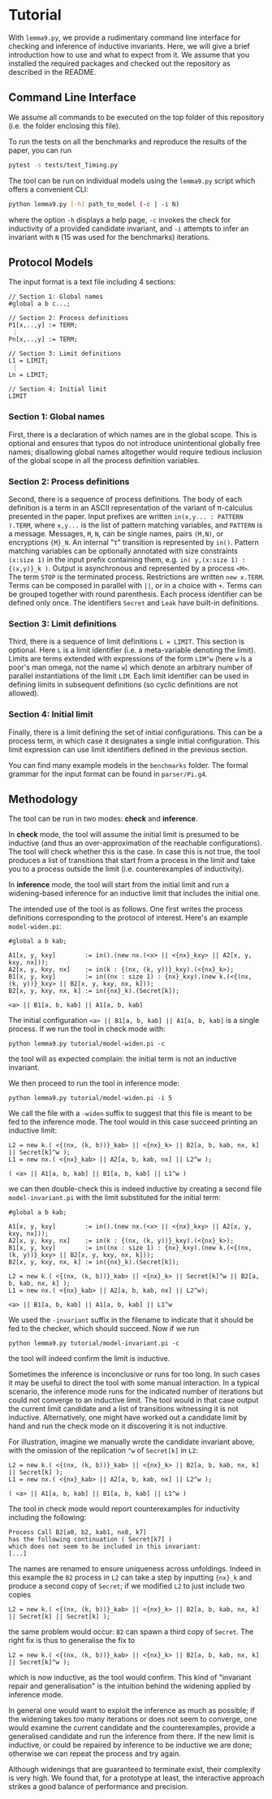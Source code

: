 # Tutorial 

With `lemma9.py`, we provide a rudimentary command line interface for checking and inference of inductive invariants. 
Here, we will give a brief introduction how to use and what to expect from it.
We assume that you installed the required packages and checked out the repository as described in the README.

## Command Line Interface

We assume all commands to be executed on the top folder of this repository
(i.e. the folder enclosing this file).

To run the tests on all the benchmarks and reproduce the results of the paper,
you can run

```bash
pytest -s tests/test_Timing.py
```

The tool can be run on individual models using the `lemma9.py` script which offers a convenient CLI:

```bash
python lemma9.py [-h] path_to_model (-c | -i N)
```
where the option `-h` displays a help page, 
`-c` invokes the check for inductivity of a provided candidate invariant, and
`-i` attempts to infer an invariant with `N` (15 was used for the benchmarks) iterations.

## Protocol Models

The input format is a text file including 4 sections:

```
// Section 1: Global names
#global a b c...;

// Section 2: Process definitions
P1[x,..,y] := TERM;
 ⋮
Pn[x,..,y] := TERM;

// Section 3: Limit definitions
L1 = LIMIT;
 ⋮
Ln = LIMIT;

// Section 4: Initial limit
LIMIT
```

### Section 1: Global names

First, there is a declaration of which names are in the global scope.
This is optional and ensures that typos do not introduce unintentional globally free names; disallowing global names altogether would require tedious inclusion of the global scope in all the process definition variables.

### Section 2: Process definitions

Second, there is a sequence of process definitions.
The body of each definition is a term in an ASCII representation of the variant of π-calculus presented in the paper.
Input prefixes are written `in(x,y... : PATTERN ).TERM`, where `x,y...` is the list of pattern matching variables, and `PATTERN` is a message.
Messages, `M`, `N`, can be single names, pairs `(M,N)`, or encryptions `{M}_N`.
An internal "τ" transition is represented by `in()`.
Pattern matching variables can be optionally annotated with size constraints `(x:size 1)` in the input prefix containing them, e.g. `in( y,(x:size 1) : {(x,y)}_k )`.
Output is asynchronous and represented by a process `<M>`.
The term `STOP` is the terminated process.
Restrictions are written `new x.TERM`.
Terms can be composed in parallel with `||`, or in a choice with `+`.
Terms can be grouped together with round parenthesis.
Each process identifier can be defined only once.
The identifiers `Secret` and `Leak` have built-in definitions.

### Section 3: Limit definitions

Third, there is a sequence of limit definitions `L = LIMIT`.
This section is optional.
Here `L` is a limit identifier (i.e. a meta-variable denoting the limit).
Limits are terms extended with expressions of the form `LIM^w` (here `w` is a poor's man omega, not the name `w`) which denote an arbitrary number of parallel instantiations of the limit `LIM`.
Each limit identifier can be used in defining limits in subsequent definitions (so cyclic definitions are not allowed).

### Section 4: Initial limit

Finally, there is a limit defining the set of initial configurations.
This can be a process term, in which case it designates a single initial configuration.
This limit expression can use limit identifiers defined in the previous section.



You can find many example models in the `benchmarks` folder.
The formal grammar for the input format can be found in `parser/Pi.g4`.


## Methodology

The tool can be run in two modes: **check** and **inference**.

In **check** mode, the tool will assume the initial limit is presumed to be inductive (and thus an over-approximation of the reachable configurations).
The tool will check whether this is the case.
In case this is not true, the tool produces a list of transitions that start from a process in the limit and take you to a process outside the limit (i.e. counterexamples of inductivity).


In **inference** mode, the tool will start from the initial limit and run a widening-based inference for an inductive limit that includes the initial one.

The intended use of the tool is as follows.
One first writes the process definitions corresponding to the protocol of interest.
Here's an example `model-widen.pi`:

```
#global a b kab;

A1[x, y, kxy]        := in().(new nx.(<x> || <{nx}_kxy> || A2[x, y, kxy, nx]));
A2[x, y, kxy, nx]    := in(k : {(nx, (k, y))}_kxy).(<{nx}_k>);
B1[x, y, kxy]        := in((nx : size 1) : {nx}_kxy).(new k.(<{(nx, (k, y))}_kxy> || B2[x, y, kxy, nx, k]));
B2[x, y, kxy, nx, k] := in({nx}_k).(Secret[k]);

<a> || B1[a, b, kab] || A1[a, b, kab]
```

The initial configuration `<a> || B1[a, b, kab] || A1[a, b, kab]` is a single process.
If we run the tool in check mode with:

```
python lemma9.py tutorial/model-widen.pi -c
```

the tool will as expected complain: the initial term is not an inductive invariant.

We then proceed to run the tool in inference mode:

```
python lemma9.py tutorial/model-widen.pi -i 5
```

We call the file with a `-widen` suffix to suggest that this file is meant to be fed to the inference mode.
The tool would in this case succeed printing an inductive limit:

```
L2 = new k.( <{(nx, (k, b))}_kab> || <{nx}_k> || B2[a, b, kab, nx, k] || Secret[k]^w );
L1 = new nx.( <{nx}_kab> || A2[a, b, kab, nx] || L2^w );

( <a> || A1[a, b, kab] || B1[a, b, kab] || L1^w )
```

we can then double-check this is indeed inductive by creating a second file `model-invariant.pi` with the limit substituted for the initial term:

```
#global a b kab;

A1[x, y, kxy]        := in().(new nx.(<x> || <{nx}_kxy> || A2[x, y, kxy, nx]));
A2[x, y, kxy, nx]    := in(k : {(nx, (k, y))}_kxy).(<{nx}_k>);
B1[x, y, kxy]        := in((nx : size 1) : {nx}_kxy).(new k.(<{(nx, (k, y))}_kxy> || B2[x, y, kxy, nx, k]));
B2[x, y, kxy, nx, k] := in({nx}_k).(Secret[k]);

L2 = new k.( <{(nx, (k, b))}_kab> || <{nx}_k> || Secret[k]^w || B2[a, b, kab, nx, k] );
L1 = new nx.( <{nx}_kab> || A2[a, b, kab, nx] || L2^w);

<a> || B1[a, b, kab] || A1[a, b, kab] || L1^w
```

We used the `-invariant` suffix in the filename to indicate that it should be fed to the checker, which should succeed.
Now if we run

```
python lemma9.py tutorial/model-invariant.pi -c
```

the tool will indeed confirm the limit is inductive.

Sometimes the inference is inconclusive or runs for too long.
In such cases it may be useful to direct the tool with some manual interaction.
In a typical scenario, the inference mode runs for the indicated number of iterations but could not converge to an inductive limit.
The tool would in that case output the current limit candidate and a list of transitions witnessing it is not inductive.
Alternatively, one might have worked out a candidate limit by hand and run the check mode on it discovering it is not inductive.

For illustration, imagine we manually wrote the candidate invariant above,
with the omission of the replication `^w` of `Secret[k]` in `L2`:

```
L2 = new k.( <{(nx, (k, b))}_kab> || <{nx}_k> || B2[a, b, kab, nx, k] || Secret[k] );
L1 = new nx.( <{nx}_kab> || A2[a, b, kab, nx] || L2^w );

( <a> || A1[a, b, kab] || B1[a, b, kab] || L1^w )
```

The tool in check mode would report counterexamples for inductivity including the following:

```
Process Call B2[a0, b2, kab1, nx8, k7]
has the following continuation ( Secret[k7] )
which does not seem to be included in this invariant: 
[...]
```

The names are renamed to ensure uniqueness across unfoldings.
Indeed in this example the `B2` process in `L2` can take a step by inputting `{nx}_k` and produce a second copy of `Secret`; if we modified `L2` to just include two copies

```
L2 = new k.( <{(nx, (k, b))}_kab> || <{nx}_k> || B2[a, b, kab, nx, k] || Secret[k] || Secret[k] );
```

the same problem would occur: `B2` can spawn a third copy of `Secret`.
The right fix is thus to generalise the fix to

```
L2 = new k.( <{(nx, (k, b))}_kab> || <{nx}_k> || B2[a, b, kab, nx, k] || Secret[k]^w );
```

which is now inductive, as the tool would confirm.
This kind of "invariant repair and generalisation" is the intuition behind the widening applied by inference mode.

In general one would want to exploit the inference as much as possible;
if the widening takes too many iterations or does not seem to converge,
one would examine the current candidate and the counterexamples, provide a generalised candidate and run the inference from there.
If the new limit is inductive, or could be repaired by inference to be inductive we are done; otherwise we can repeat the process and try again.

Although widenings that are guaranteed to terminate exist, their complexity is very high. We found that, for a prototype at least, the interactive approach strikes a good balance of performance and precision.



